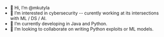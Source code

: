 - 👋 Hi, I’m @mkutyla
- 👀 I’m interested in cybersecurity -- curently working at its intersections with ML / DS / AI.
- 🌱 I’m currently developing in Java and Python. 
- 💞️ I’m looking to collaborate on writing Python exploits or ML models.

<!---
mkutyla/mkutyla is a ✨ special ✨ repository because its `README.md` (this file) appears on your GitHub profile.
You can click the Preview link to take a look at your changes.
--->
